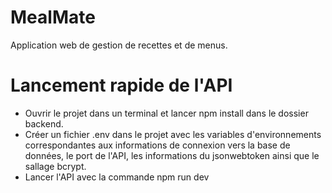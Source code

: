 # MealMate
Application web de gestion de recettes et de menus.

# Lancement rapide de l'API

- Ouvrir le projet dans un terminal et lancer npm install dans le dossier backend.
- Créer un fichier .env dans le projet avec les variables d'environnements correspondantes aux informations de connexion vers la base de données, le port de l'API, les informations du jsonwebtoken ainsi que le sallage bcrypt.
- Lancer l'API avec la commande npm run dev